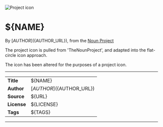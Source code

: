 ![Project icon](icon.png)
# ${NAME}
By [${AUTHOR}](${AUTHOR_URL}), from the [Noun Project](${URL})

The project icon is pulled from 'TheNounProject', and adapted into the flat-circle icon approach.

The icon has been altered for the purposes of a project icon.

---
|||
|---|---|
|**Title**|${NAME}|
|**Author**|[${AUTHOR}](${AUTHOR_URL})|
|**Source**|${URL}|
|**License**|${LICENSE}|
|**Tags**|${TAGS}|

---